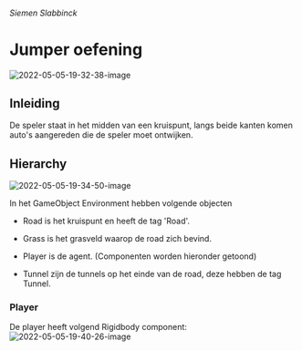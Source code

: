 ###### Siemen Slabbinck

# Jumper oefening

![2022-05-05-19-32-38-image](https://user-images.githubusercontent.com/25724406/166981997-a98e401e-1015-4e2e-9bd1-44da9312d10f.png)

## Inleiding

De speler staat in het midden van een kruispunt, langs beide kanten komen auto's aangereden die de speler moet ontwijken.

## Hierarchy

![2022-05-05-19-34-50-image](https://user-images.githubusercontent.com/25724406/166982013-71097f76-4442-4ba1-a62f-5cf6a85ad7d6.png)

In het GameObject Environment hebben volgende objecten

- Road is het kruispunt en heeft de tag 'Road'.

- Grass is het grasveld waarop de road zich bevind.

- Player is de agent. (Componenten worden hieronder getoond)

- Tunnel zijn de tunnels op het einde van de road, deze hebben de tag Tunnel.

### Player

De player heeft volgend Rigidbody component:
![2022-05-05-19-40-26-image](https://user-images.githubusercontent.com/25724406/166982052-2a10fd19-5996-462f-a063-52457c2dc726.png)





